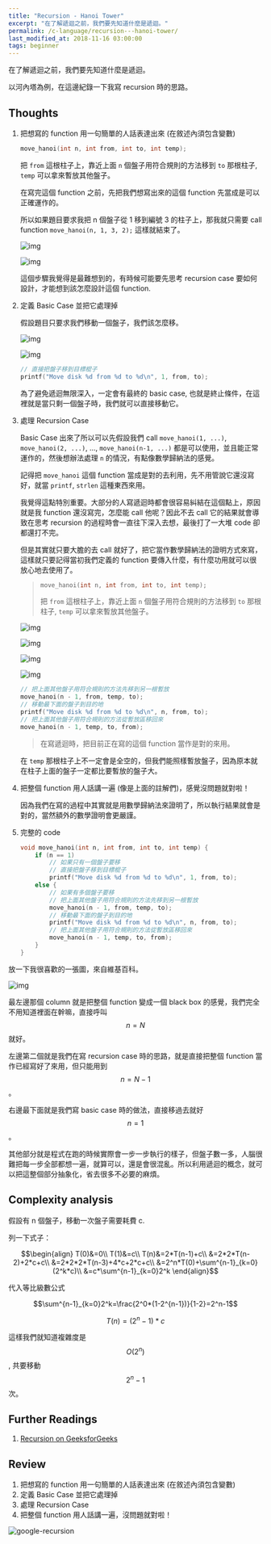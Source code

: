 ```yaml
---
title: "Recursion - Hanoi Tower"
excerpt: "在了解遞迴之前，我們要先知道什麼是遞迴。"
permalink: /c-language/recursion---hanoi-tower/
last_modified_at: 2018-11-16 03:00:00
tags: beginner
---
```


在了解遞迴之前，我們要先知道什麼是遞迴。

以河內塔為例，在這邊紀錄一下我寫 recursion 時的思路。

## Thoughts

1. 把想寫的 function 用一句簡單的人話表達出來 (在敘述內須包含變數)

   ```c
   move_hanoi(int n, int from, int to, int temp);
   ```

   把 `from` 這根柱子上，靠近上面 `n` 個盤子用符合規則的方法移到 `to` 那根柱子, `temp` 可以拿來暫放其他盤子。

   在寫完這個 function 之前，先把我們想寫出來的這個 function 先當成是可以正確運作的。

   所以如果題目要求我把 n 個盤子從 1 移到編號 3 的柱子上，那我就只需要 call function `move_hanoi(n, 1, 3, 2);` 這樣就結束了。

   ![img]({{site.imgs}}{{page.id}}/abstract1.png)

   ![img]({{site.imgs}}{{page.id}}/abstract2.png)

   這個步驟我覺得是最難想到的，有時候可能要先思考 recursion case 要如何設計，才能想到該怎麼設計這個 function.

2. 定義 Basic Case 並把它處理掉

   假設題目只要求我們移動一個盤子，我們該怎麼移。

   ![img]({{site.imgs}}{{page.id}}/basic1.png)

   ![img]({{site.imgs}}{{page.id}}/basic2.png)

   ```c
   // 直接把盤子移到目標棍子
   printf("Move disk %d from %d to %d\n", 1, from, to);
   ```

   為了避免遞迴無限深入，一定會有最終的 basic case, 也就是終止條件，在這裡就是當只剩一個盤子時，我們就可以直接移動它。

3. 處理 Recursion Case

   Basic Case 出來了所以可以先假設我們 call `move_hanoi(1, ...)`,  `move_hanoi(2, ...)`, ..., `move_hanoi(n-1, ...)` 都是可以使用，並且能正常運作的，然後想辦法處理 `n` 的情況，有點像數學歸納法的感覺。

   記得把 `move_hanoi` 這個 function 當成是對的去利用，先不用管說它還沒寫好，就當 `printf`, `strlen` 這種東西來用。

   我覺得這點特別重要。大部分的人寫遞迴時都會很容易糾結在這個點上，原因就是我 function 還沒寫完，怎麼能 call 他呢？因此不去 call 它的結果就會導致在思考 recursion 的過程時會一直往下深入去想，最後打了一大堆 code 卻都還打不完。

   但是其實就只要大膽的去 call 就好了，把它當作數學歸納法的證明方式來寫，這樣就只要記得當初我們定義的 function 要傳入什麼，有什麼功用就可以很放心地去使用了。

   > ```c
   > move_hanoi(int n, int from, int to, int temp);
   > ```
   >
   > 把 `from` 這根柱子上，靠近上面 `n` 個盤子用符合規則的方法移到 `to` 那根柱子, `temp` 可以拿來暫放其他盤子。

   ![img]({{site.imgs}}{{page.id}}/recur1.png)

   ![img]({{site.imgs}}{{page.id}}/recur2.png)

   ![img]({{site.imgs}}{{page.id}}/recur3.png)

   ![img]({{site.imgs}}{{page.id}}/recur4.png)

   ```c
   // 把上面其他盤子用符合規則的方法先移到另一根暫放
   move_hanoi(n - 1, from, temp, to);
   // 移動最下面的盤子到目的地
   printf("Move disk %d from %d to %d\n", n, from, to);
   // 把上面其他盤子用符合規則的方法從暫放區移回來
   move_hanoi(n - 1, temp, to, from);
   ```

   > 在寫遞迴時，把目前正在寫的這個 function 當作是對的來用。

   在 `temp` 那根柱子上不一定會是全空的，但我們能照樣暫放盤子，因為原本就在柱子上面的盤子一定都比要暫放的盤子大。

4. 把整個 function 用人話講一遍 (像是上面的註解們)，感覺沒問題就對啦！

   因為我們在寫的過程中其實就是用數學歸納法來證明了，所以執行結果就會是對的，當然額外的數學證明會更嚴謹。

5. 完整的 code

   ```c
   void move_hanoi(int n, int from, int to, int temp) {
       if (n == 1)
           // 如果只有一個盤子要移
           // 直接把盤子移到目標棍子
           printf("Move disk %d from %d to %d\n", 1, from, to);
       else {
           // 如果有多個盤子要移
           // 把上面其他盤子用符合規則的方法先移到另一根暫放
           move_hanoi(n - 1, from, temp, to);
           // 移動最下面的盤子到目的地
           printf("Move disk %d from %d to %d\n", n, from, to);
           // 把上面其他盤子用符合規則的方法從暫放區移回來
           move_hanoi(n - 1, temp, to, from);
       }
   }
   ```

放一下我很喜歡的一張圖，來自維基百科。

![img]({{site.imgs}}{{page.id}}/pic.png)

最左邊那個 column 就是把整個 function 變成一個 black box 的感覺，我們完全不用知道裡面在幹嘛，直接呼叫 $$n=N$$ 就好。

左邊第二個就是我們在寫 recursion case 時的思路，就是直接把整個 function 當作已經寫好了來用，但只能用到 $$n=N-1$$。

右邊最下面就是我們寫 basic case 時的做法，直接移過去就好 $$n=1$$。

其他部分就是程式在跑的時候實際會一步一步執行的樣子，但盤子數一多，人腦很難把每一步全部都想一遍，就算可以，還是會很混亂。所以利用遞迴的概念，就可以把這整個部分抽象化，省去很多不必要的麻煩。

## Complexity analysis

假設有 n 個盤子，移動一次盤子需要耗費 c.

列一下式子：

$$\begin{align}
T(0)&=0\\
T(1)&=c\\
T(n)&=2*T(n-1)+c\\
&=2*2*T(n-2)+2*c+c\\
&=2*2*2*T(n-3)+4*c+2*c+c\\
&=2^n*T(0)+\sum^{n-1}_{k=0}(2^k*c)\\
&=c*\sum^{n-1}_{k=0}2^k
\end{align}$$

代入等比級數公式

$$\sum^{n-1}_{k=0}2^k=\frac{2^0*(1-2^{n-1})}{1-2}=2^n-1$$

$$T(n)=(2^n-1)*c$$

這樣我們就知道複雜度是 $$O(2^n)$$, 共要移動 $$2^n-1$$ 次。

## Further Readings

1. [Recursion on GeeksforGeeks](https://www.geeksforgeeks.org/recursion/)

## Review
1. 把想寫的 function 用一句簡單的人話表達出來 (在敘述內須包含變數)
2. 定義 Basic Case 並把它處理掉
3. 處理 Recursion Case
4. 把整個 function 用人話講一遍，沒問題就對啦！

![google-recursion]({{site.imgs}}{{page.id}}/google-recursion.png)
